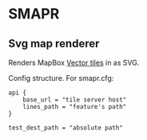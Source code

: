 # SMAPR
## Svg map renderer

Renders MapBox [Vector tiles](https://github.com/mapbox/vector-tile-spec/blob/master/2.1/README.md) in as SVG.

Config structure. For smapr.cfg:
```
api {
	base_url = "tile server host"
	lines_path = "feature's path"
}

test_dest_path = "absolute path"
```